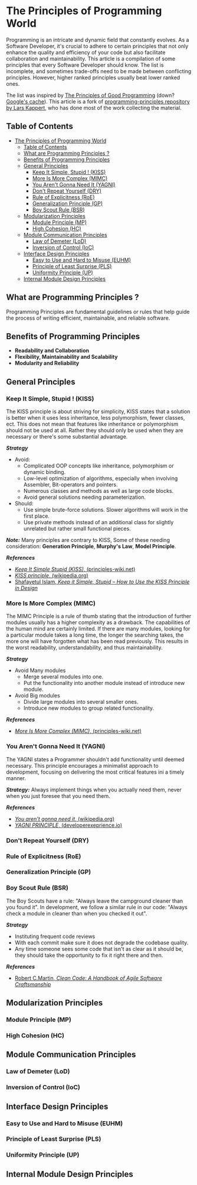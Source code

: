 # The Principles of Programming World

Programming is an intricate and dynamic field that constantly evolves. As a Software Developer, it's crucial to adhere to certain 
principles that not only enhance the quality and efficiency of your code but also facilitate collaboration and maintainability.
This article is a compilation of some principles that every Software Developer should know. The list is incomplete, and sometimes trade-offs 
need to be made between conflicting principles. However, higher ranked principles usually beat lower ranked ones.

The list was inspired by <!-- markdown-link-check-disable-next-line -->
[The Principles of Good Programming](https://www.artima.com/weblogs/viewpost.jsp?thread=331531)
(down? [Google's cache](https://webcache.googleusercontent.com/search?q=cache:KU51T8hZ-0kJ:https://www.artima.com/weblogs/viewpost.jsp%3Fthread%3D331531+&cd=1&hl=en&ct=clnk&gl=nl&client=pub-3911176865765226)).
This article is a fork of [programming-principles repository by Lars Kappert](https://github.com/webpro/programming-principles), who has done most of the work collecting the material.

## Table of Contents
<!-- TOC -->
* [The Principles of Programming World](#the-principles-of-programming-world)
  * [Table of Contents](#table-of-contents)
  * [What are Programming Principles ?](#what-are-programming-principles-)
  * [Benefits of Programming Principles](#benefits-of-programming-principles)
  * [General Principles](#general-principles)
    * [Keep It Simple, Stupid ! (KISS)](#keep-it-simple-stupid--kiss)
    * [More Is More Complex (MIMC)](#more-is-more-complex-mimc)
    * [You Aren't Gonna Need It (YAGNI)](#you-arent-gonna-need-it-yagni)
    * [Don't Repeat Yourself (DRY)](#dont-repeat-yourself-dry)
    * [Rule of Explicitness (RoE)](#rule-of-explicitness-roe)
    * [Generalization Principle (GP)](#generalization-principle-gp)
    * [Boy Scout Rule (BSR)](#boy-scout-rule-bsr)
  * [Modularization Principles](#modularization-principles)
    * [Module Principle (MP)](#module-principle-mp)
    * [High Cohesion (HC)](#high-cohesion-hc)
  * [Module Communication Principles](#module-communication-principles)
    * [Law of Demeter (LoD)](#law-of-demeter-lod)
    * [Inversion of Control (IoC)](#inversion-of-control-ioc)
  * [Interface Design Principles](#interface-design-principles)
    * [Easy to Use and Hard to Misuse (EUHM)](#easy-to-use-and-hard-to-misuse-euhm)
    * [Principle of Least Surprise (PLS)](#principle-of-least-surprise-pls)
    * [Uniformity Principle (UP)](#uniformity-principle-up)
  * [Internal Module Design Principles](#internal-module-design-principles)
<!-- TOC -->

## What are Programming Principles ?

Programming Principles are fundamental guidelines or rules that help guide the process of writing efficient, maintainable, and reliable software.

## Benefits of Programming Principles

- **Readability and Collaboration**  
- **Flexibility, Maintainability and Scalability**  
- **Modularity and Reliability**

## General Principles

### Keep It Simple, Stupid ! (KISS)

The KISS principle is about striving for simplicity, KISS states that a solution 
is better when it uses less inheritance, less polymorphism, fewer classes, ect.
This does not mean that features like inheritance or polymorphism should not be used at all.
Rather they should only be used when they are necessary or there's some substantial advantage.

**_Strategy_**
- Avoid:
  - Complicated OOP concepts like inheritance, polymorphism or dynamic binding.
  - Low-level optimization of algorithms, especially when involving Assembler, Bit-operators and pointers.
  - Numerous classes and methods as well as large code blocks.
  - Avoid general solutions needing parameterization.
- Should:
  - Use simple brute-force solutions. Slower algorithms will work in the first place.
  - Use private methods instead of an additional class for slightly unrelated but rather small functional pieces.

**_Note:_** 
Many principles are contrary to KISS, Some of these needing consideration: **Generation Principle**, **Murphy's Law**, **Model Principle**.

**_References_**
- [_Keep It Simple Stupid (KISS)_, (principles-wiki.net)](http://principles-wiki.net/principles:keep_it_simple_stupid)
- [_KISS principle_, (wikipedia.org)](https://en.wikipedia.org/wiki/KISS_principle)
- [Shafayetul Islam, _Keep it Simple, Stupid – How to Use the KISS Principle in Design_](https://www.linkedin.com/pulse/keep-simple-stupid-how-use-kiss-principle-design-shafayetul-islam/)

### More Is More Complex (MIMC)
The MIMC Principle is a rule of thumb stating that the introduction of further modules usually has a higher complexity as a drawback.
The capabilities of the human mind are certainly limited. If there are many modules, looking for a particular module takes a long time,
the longer the searching takes, the more one will have forgotten what has been read previously. This results in the worst readability, understandability, and thus maintainability.

**_Strategy_**
- Avoid Many modules
  - Merge several modules into one.
  - Put the functionality into another module instead of introduce new module.
- Avoid Big modules
  - Divide large modules into several smaller ones.
  - Introduce new modules to group related functionality.

**_References_**
- [_More Is More Complex (MIMC)_, (principles-wiki.net)](http://principles-wiki.net/principles:more_is_more_complex)

### You Aren't Gonna Need It (YAGNI)
The YAGNI states a Programmer shouldn't add functionality until deemed necessary. This principle encourages
a minimalist approach to development, focusing on delivering the most critical features ini a timely manner.

**_Strategy:_** 
Always implement things when you actually need them, never when you just foresee that you need them.

**_References_**
- [_You aren't gonna need it_, (wikipedia.org)](https://en.wikipedia.org/wiki/You_aren%27t_gonna_need_it)
- [_YAGNI PRINCIPLE_, (developerexeprience.io)](https://developerexperience.io/articles/yagni-principle)

### Don't Repeat Yourself (DRY)

### Rule of Explicitness (RoE)

### Generalization Principle (GP)

### Boy Scout Rule (BSR)
The Boy Scouts have a rule: "Always leave the campground cleaner than you found it". In development, 
we follow a similar rule in our code: "Always check a module in cleaner than when you checked it out".

**_Strategy_**
- Instituting frequent code reviews
- With each commit make sure it does not degrade the codebase quality.
- Any time someone sees some code that isn't as clear as it should be, they should take the opportunity to fix it right there and then.

**_References_**
- [Robert C.Martin, _Clean Code: A Handbook of Agile Software Craftsmanship_](https://www.amazon.com/Clean-Code-Handbook-Software-Craftsmanship/dp/0132350882)

## Modularization Principles

### Module Principle (MP)

### High Cohesion (HC)

## Module Communication Principles

### Law of Demeter (LoD)

### Inversion of Control (IoC)

## Interface Design Principles

### Easy to Use and Hard to Misuse (EUHM)

### Principle of Least Surprise (PLS)

### Uniformity Principle (UP)

## Internal Module Design Principles
